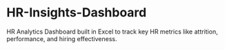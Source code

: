# HR-Insights-Dashboard
HR Analytics Dashboard built in Excel to track key HR metrics like attrition, performance, and hiring effectiveness.
